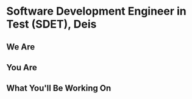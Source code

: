 # Software Development Engineer in Test (SDET), Deis

## We Are

## You Are

## What You'll Be Working On
